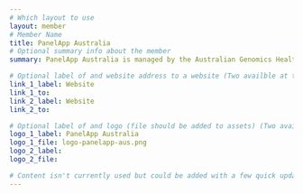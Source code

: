 ```yaml
---
# Which layout to use
layout: member
# Member Name
title: PanelApp Australia
# Optional summary info about the member
summary: PanelApp Australia is managed by the Australian Genomics Health Alliance (Australian Genomics) and is used  by Australian diagnostic laboratories, clinicians and researchers to establish and maintain consensus virtual gene panels for use in genomic analysis.

# Optional label of and website address to a website (Two availble at the moment)
link_1_label: Website
link_1_to:
link_2_label: Website
link_2_to:

# Optional label of and logo (file should be added to assets) (Two availble at the moment).
logo_1_label: PanelApp Australia
logo_1_file: logo-panelapp-aus.png
logo_2_label:
logo_2_file:

# Content isn't currently used but could be added with a few quick updates if needed to allow for pages
---
```

